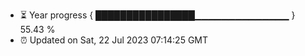 - ⏳ Year progress { ████████████████▁▁▁▁▁▁▁▁▁▁▁▁▁▁ } 55.43 %
- ⏰ Updated on Sat, 22 Jul 2023 07:14:25 GMT

